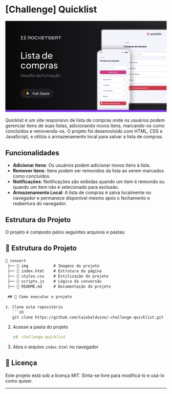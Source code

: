 # [Challenge] Quicklist

![Cover](img/Cover.png)

Quicklist é um site responsivo de lista de compras onde os usuários podem gerenciar itens de suas listas, adicionando novos itens, marcando-os como concluídos e removendo-os. O projeto foi desenvolvido com HTML, CSS e JavaScript, e utiliza o armazenamento local para salvar a lista de compras.

## Funcionalidades

- **Adicionar itens**: Os usuários podem adicionar novos itens à lista.
- **Remover itens**: Itens podem ser removidos da lista ao serem marcados como concluídos.
- **Notificações**: Notificações são exibidas quando um item é removido ou quando um item não é selecionado para exclusão.
- **Armazenamento Local**: A lista de compras é salva localmente no navegador e permanece disponível mesmo após o fechamento e reabertura do navegador.

## Estrutura do Projeto

O projeto é composto pelos seguintes arquivos e pastas:

## 📂 Estrutura do Projeto

```plaintext
📂 convert
 ├── 📁 img           # Imagens do projeto
 ├── 📄 index.html    # Estrutura da página
 ├── 📄 styles.css    # Estilização do projeto
 ├── 📄 scripts.js    # Lógica da conversão
 ├── 📄 README.md     # Documentação do projeto

 ## 🔧 Como executar o projeto

1. Clone este repositório
   ```sh
   git clone https://github.com/Caiobalduino/-challenge-quicklist.git
   ```
2. Acesse a pasta do projeto
   ```sh
   cd -challenge-quicklist
   ```
3. Abra o arquivo `index.html` no navegador

## 📝 Licença

Este projeto está sob a licença MIT. Sinta-se livre para modificá-lo e usá-lo como quiser.

---